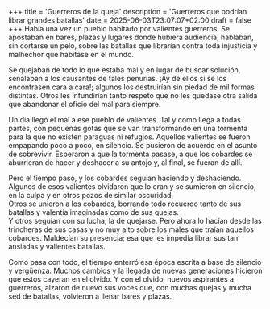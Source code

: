 +++
title = 'Guerreros de la queja'
description = 'Guerreros que podrían librar grandes batallas'
date = 2025-06-03T23:07:07+02:00
draft = false
+++
Había una vez un pueblo habitado por valientes guerreros. Se apostaban en bares, plazas y lugares donde hubiera audiencia, hablaban, sin cortarse un pelo, sobre las batallas que librarían contra toda injusticia y malhechor que habitase en el mundo.

Se quejaban de todo lo que estaba mal y en lugar de buscar solución, señalaban a los causantes de tales penurias. ¡Ay de ellos si se los encontrasen cara a cara!; algunos los destruirían sin piedad de mil formas distintas. Otros les infundirían tanto respeto que no les quedase otra salida que abandonar el oficio del mal para siempre. 

Un día llegó el mal a ese pueblo de valientes. Tal y como llega a todas partes, con pequeñas gotas que se van transformando en una tormenta para la que no existen paraguas ni refugios. 
Aquellos valientes se fueron empapando poco a poco, en silencio. Se pusieron de acuerdo en el asunto de sobrevivir. Esperaron a que la tormenta pasase, a que los cobardes se aburrieran de hacer y deshacer a su antojo y, al final, se fueran de allí.

Pero el tiempo pasó, y los cobardes seguían haciendo y deshaciendo. Algunos de esos valientes olvidaron que lo eran y se sumieron en silencio, en la culpa y en otros pozos de similar oscuridad.  
Otros se unieron a los cobardes, borrando todo recuerdo tanto de sus batallas y valentía imaginadas como de sus quejas.  
Y otros seguían con su lucha, la de quejarse. Pero ahora lo hacían desde las trincheras de sus casas y no muy alto sobre los males que traían aquellos cobardes. Maldecían su presencia; esa que les impedía librar sus tan ansiadas y valientes batallas.

Como pasa con todo, el tiempo enterró esa época escrita a base de silencio y vergüenza. Muchos cambios y la llegada de nuevas generaciones hicieron que estos cayeran en el olvido. Y con el olvido, nuevos aspirantes a guerreros, alzaron de nuevo sus voces que, con muchas quejas y mucha sed de batallas, volvieron a llenar bares y plazas.


